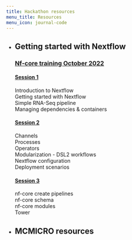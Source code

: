 ```yaml
---
title: Hackathon resources
menu_title: Resources
menu_icon: journal-code
---
```


<ul class="grid">
<li class="resource-block" markdown="1">

## Getting started with Nextflow

### [Nf-core training October 2022](https://nf-co.re/events/2022/training-october-2022)

#### [Session 1](https://www.youtube.com/watch?v=Wo4zIhyWPNY&feature=youtu.be)
Introduction to Nextflow<br>
Getting started with Nextflow<br>
Simple RNA-Seq pipeline<br>
Managing dependencies & containers


#### [Session 2](https://www.youtube.com/watch?v=5lhdYZcLZF4)
Channels<br>
Processes<br>
Operators<br>
Modularization - DSL2 workflows<br>
Nextflow configuration<br>
Deployment scenarios

#### [Session 3](https://www.youtube.com/watch?v=5mVIRCp0qhE)
nf-core create pipelines<br>
nf-core schema<br>
nf-core modules<br>
Tower

</li>
<li class="resource-block" markdown="1">

## MCMICRO resources

</li>
</ul>
